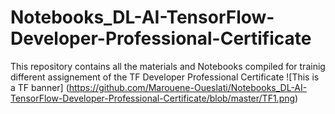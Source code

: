 # Notebooks_DL-AI-TensorFlow-Developer-Professional-Certificate
This repository contains all the materials and Notebooks compiled for trainig different assignement of the TF Developer Professional Certificate
![This is a TF banner]
(https://github.com/Marouene-Oueslati/Notebooks_DL-AI-TensorFlow-Developer-Professional-Certificate/blob/master/TF1.png)
